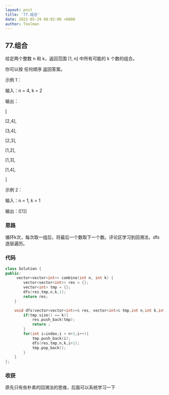 ```yaml
---
layout: post
title: '77.组合'
date: 2022-05-29 08:02:00 +0800
author: Toolman
---
```

## 77.组合

给定两个整数 n 和 k，返回范围 [1, n] 中所有可能的 k 个数的组合。

你可以按 任何顺序 返回答案。



 示例 1：

输入：n = 4, k = 2

输出：

[

  [2,4],

  [3,4],

  [2,3],

  [1,2],

  [1,3],

  [1,4],

]

示例 2：

输入：n = 1, k = 1

输出：[[1]]



### 思路

循环k次，每次取一组后，将最后一个数取下一个数。评论区学习到回溯法，dfs逐层遍历。



### 代码

```c++
class Solution {
public:
     vector<vector<int>> combine(int n, int k) {
        vector<vector<int>> res = {};
        vector<int> tmp = {};
        dfs(res,tmp,n,k,1);
        return res;
    }

    void dfs(vector<vector<int>>& res, vector<int>& tmp,int n,int k,int index){
        if(tmp.size() == k){
            res.push_back(tmp);
            return ;
        }
        for(int i=index;i < n+1;i++){
            tmp.push_back(i);
            dfs(res,tmp,n,k,i+1);
            tmp.pop_back();
        }
    }
};
```



### 收获

原先只有些朴素的回溯法的思维，后面可以系统学习一下